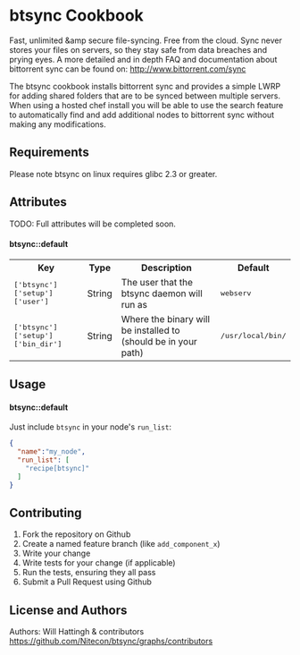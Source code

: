btsync Cookbook
===============
Fast, unlimited &amp secure file-syncing.  Free from the cloud. Sync never stores your files on servers, so they stay safe from data breaches and prying eyes.
A more detailed and in depth FAQ and documentation about bittorrent sync can be found on: http://www.bittorrent.com/sync

The btsync cookbook installs bittorrent sync and provides a simple LWRP for adding shared folders that are to be synced between multiple servers.
When using a hosted chef install you will be able to use the search feature to automatically find and add additional nodes to bittorrent sync without making any modifications.

Requirements
------------
Please note btsync on linux requires glibc 2.3 or greater.

Attributes
----------
TODO: Full attributes will be completed soon.

#### btsync::default
<table>
  <tr>
    <th>Key</th>
    <th>Type</th>
    <th>Description</th>
    <th>Default</th>
  </tr>
  <tr>
    <td><tt>['btsync']['setup']['user']</tt></td>
    <td>String</td>
    <td>The user that the btsync daemon will run as</td>
    <td><tt>webserv</tt></td>
  </tr>
  <tr>
    <td><tt>['btsync']['setup']['bin_dir']</tt></td>
    <td>String</td>
    <td>Where the binary will be installed to (should be in your path)</td>
    <td><tt>/usr/local/bin/</tt></td>
  </tr>
</table>


Usage
-----
#### btsync::default
Just include `btsync` in your node's `run_list`:

```json
{
  "name":"my_node",
  "run_list": [
    "recipe[btsync]"
  ]
}
```

Contributing
------------

1. Fork the repository on Github
2. Create a named feature branch (like `add_component_x`)
3. Write your change
4. Write tests for your change (if applicable)
5. Run the tests, ensuring they all pass
6. Submit a Pull Request using Github

License and Authors
-------------------
Authors: Will Hattingh &amp; contributors https://github.com/Nitecon/btsync/graphs/contributors
